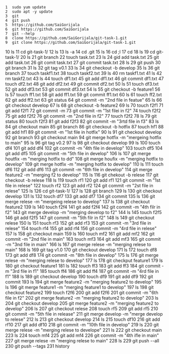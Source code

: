     1  sudo yum update
    2  sudo apt -y update
    3  git
    4  git push
    5  https://github.com/SaiGorijala
    6  git https://github.com/SaiGorijala
    7  git --help
    8  clone https://github.com/SaiGorijala/git-task-1.git
    9  git clone https://github.com/SaiGorijala/git-task-1.git
   10  ls
   11  cd git-task-1/
   12  ls
   13  ls -a
   14  cd .git
   15  ls
   16  cd ;l
   17  cd
   18  ls
   19  cd git-task-1/
   20  ls
   21  git branch
   22  touch task.txt
   23  ls
   24  gid add task.txt 
   25  git add task.txt 
   26  git comit task.txt
   27  git commit task.txt 
   28  ls
   29  git push
   30  git branch
   31  ls
   32  git tag v0.1
   33  ls
   34  git checkout -b develop
   35  ls
   36  git branch
   37  touch taskf1.txt
   38  touch taskf2.txt
   39  ls
   40  rm taskf1.txt
   41  ls
   42  rm taskf2.txt 
   43  ls
   44  touch df1.txt
   45  git add df1.txt 
   46  git commit df1.txt 
   47  touch df2.txt
   48  git add df2.txt 
   49  git commit df2.txt 
   50  ls
   51  touch df3.txt
   52  git add df3.txt 
   53  git commit df3.txt 
   54  ls
   55  git checkout -b feature1
   56  ls
   57  touch ff1.txt
   58  git add ff1.txt 
   59  git commit ff1.txt 
   60  ls
   61  touch ff2.txt
   62  git add ff2.txt 
   63  git status
   64  git commit -m "2nd file in featue"
   65  ls
   66  git checkout develop 
   67  ls
   68  git checkout -b feature2
   69  ls
   70  touch f2f1
   71  git add f2f1 
   72  git commit -m
   73  git commit -m "1st filei in f2"
   74  touch f2f2
   75  git add f2f2 
   76  git commit -m "2nd file in f2"
   77  touch f2f2
   78  ls
   79  git status
   80  touch f2f3
   81  git add f2f3
   82  git commit -m "3rtd file in f3"
   83  ls
   84  git checkout main
   85  git branch
   86  git checkout -b hotfix
   87  touch hf1
   88  git add hf1 
   89  git commit -m "1st file in hotfix"
   90  ls
   91  git checkout develop
   92  git branch
   93  git checkout main
   94  git merge hotfix -m "mergeing hotfix to main"
   95  ls
   96  git tag v0.2
   97  ls
   98  git checkout develop
   99  ls
  100  touch df4
  101  git add df4 
  102  git commit -m "4th file in develop"
  103  touch df5
  104  git add df5
  105  git commit -m "5th file in develop"
  106  ls
  107  git merge houtfix -m "merging hotfix to dd"
  108  git merge houfix -m "merging hotfix to develop"
  109  git merge hotfix -m "merging hotfix to develop"
  110  ls
  111  touch df6
  112  git add df6
  113  git commit -m "6th file in develop"
  114  git merge feature2 -m "merging f2 to develop"
  115  ls
  116  git chekout -b relese
  117  git checkout -b relese
  118  ls
  119  touch rf1
  120  git add rf1 
  121  git commit -m "1st file in relese"
  122  touch rf2
  123  git add rf2
  124  git commit -m "2st file in relese"
  125  ls
  126  cd git-task-1/
  127  ls
  128  git branch
  129  ls
  130  git checkout develop
  131  ls
  132  touch df7
  133  git add df7 
  134  git commit
  135  ls
  136  git merge relese -m "mergeing relese to develop"
  137  ls
  138  git checkout feature2
  139  ls
  140  touch f2f4
  141  git add f2f4
  142  git commit -m "4th filr in f2"
  143  git merge develop -m "merging develop to f2"
  144  ls
  145  touch f2f5
  146  git add f2f5
  147  git commit -m "5th filr in f2"
  148  ls
  149  git checkout relese 
  150  ls
  151  touch rf3
  152  git add rf3 
  153  git commit -m "3rd file in relese"
  154  touch rf4
  155  git add rf4
  156  git commit -m "4rd file in relese"
  157  ls
  158  git checkout main
  159  ls
  160  touch mf2
  161  git add mf2 
  162  git commit -m "2nd file in main"
  163  touch mf3
  164  git add mf3
  165  git commit -m "3nd file in main"
  166  ls
  167  git merge relese -m "merging relese to main"
  168  ls
  169  git tag v1.0
  170  git checkout develop 
  171  ls
  172  touch df8
  173  git add df8
  174  git commit -m "8th file in develop"
  175  ls
  176  git merge relese -m "merging relese to develop"
  177  ls
  178  git checkput feature1
  179  ls
  180  git checkout feature1
  181  ls
  182  touch ff3
  183  git add ff3
  184  git commit -m "3rd file in f1"
  185  touch ff4
  186  git add ff4
  187  git commit -m "4rd file in f1"
  188  ls
  189  git checkout develop
  190  touch df9
  191  git add df9
  192  git commit 
  193  ls
  194  git merge feature2 -m "merging feature2 to develop"
  195  ls
  196  git merge feature1 -m "merging feature1 to develop"
  197  ls
  198  git checkout feature2
  199  touch f2f6
  200  git add f2f6 
  201  git commit -m "6th file in f2"
  202  git merge feature2 -m "merging feature2 to develop"
  203  ls
  204  git checkout develop 
  205  git merge feature2 -m "merging feature2 to develop"
  206  ls
  207  git checkout relese 
  208  touch rf5
  209  git add rf5 
  210  git commit -m "5th file in release"
  211  git merge develop -m "merge develop to relese"
  212  ls
  213  git checkout develop
  214  ls
  215  touch df10
  216  git add rf10 
  217  git add df10 
  218  git commit -m "10th file in develop"
  219  ls
  220  git merge relese -m "merging relese to develope"
  221  ls
  222  git checkout main
  223  ls
  224  touch mf4
  225  git add mf4 
  226  git commit -m "4th ifle in main"
  227  git merge relese -m "merging relese to main"
  228  ls
  229  git push --all
  230  git push --tags
  231  history
